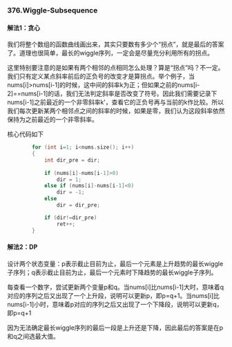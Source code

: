 ### 376.Wiggle-Subsequence

#### 解法1：贪心

我们将整个数组的函数曲线画出来，其实只要数有多少个“拐点”，就是最后的答案了。道理也很简单，最长的wiggle序列，一定会是尽量充分利用所有的拐点。

这里特别要注意的是如果有两个相邻的点相同怎么处理？算是“拐点”吗？不一定。我们只有定义某点斜率前后的正负号的改变才是算拐点。举个例子，当nums[i]>nums[i-1]的时候，这中间的斜率k为正；但如果之前的nums[i-2]==nums[i-1]的话，我们无法判定斜率是否改变了符号。因此我们需要记录下nums[i-1]之前最近的一个非零斜率k'，查看它的正负号再与当前的k作比较。所以我们每次更新某两个相邻点之间的斜率的时候，如果是零，我们认为这段斜率依然保持为之前最近的一个非零斜率。

核心代码如下
```cpp
        for (int i=1; i<nums.size(); i++)
        {
            int dir_pre = dir;
            
            if (nums[i]-nums[i-1]>0)
                dir = 1;
            else if (nums[i]-nums[i-1]<0)
                dir = -1;
            else   
                dir = dir_pre;

            if (dir!=dir_pre)
                ret++;
        }
```

#### 解法2：DP

设计两个状态变量：p表示截止目前为止，最后一个元素是上升趋势的最长wiggle子序列；q表示截止目前为止，最后一个元素时下降趋势的最长wiggle子序列。

每查看一个数字，尝试更新两个变量p和q。当nums[i]比nums[i-1]大时，意味着q对应的序列之后又出现了一个上升段，说明可以更新p，即p=q+1。当nums[i]比nums[i-1]小时，意味着p对应的序列之后又出现了一个下降段，说明可以更新q，即p=q+1

因为无法确定最长wiggle序列的最后一段是上升还是下降，因此最后的答案是在p和q之间选最大值。
